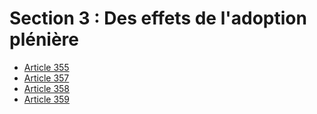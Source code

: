 # Section 3 : Des effets de l'adoption plénière

- [Article 355](article-355.md)
- [Article 357](article-357.md)
- [Article 358](article-358.md)
- [Article 359](article-359.md)
